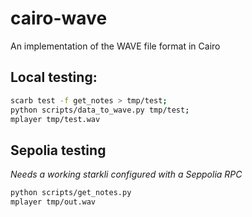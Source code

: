 # cairo-wave
An implementation of the WAVE file format in Cairo

## Local testing: 
```bash
scarb test -f get_notes > tmp/test; 
python scripts/data_to_wave.py tmp/test; 
mplayer tmp/test.wav
```

## Sepolia testing 
_Needs a working starkli configured with a Seppolia RPC_
```bash
python scripts/get_notes.py
mplayer tmp/out.wav
```